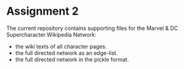 # Assignment 2

The current repository contains supporting files for the Marvel & DC Supercharacter Wikipedia Network:
- the wiki texts of all character pages.
- the full directed network as an edge-list.
- the full directed network in the pickle format.
